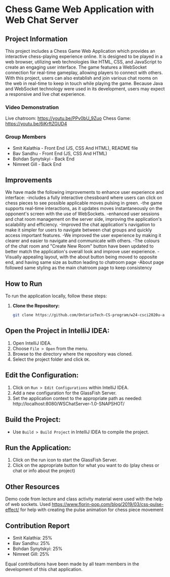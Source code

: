 # Chess Game Web Application with Web Chat Server

## Project Information
This project includes a Chess Game Web Application which provides an interactive chess-playing experience online. It is designed to be played in a web browser, utilizing web technologies like HTML, CSS, and JavaScript to create an engaging user interface. The game features a WebSocket connection for real-time gameplay, allowing players to connect with others. With this project, users can also establish and join various chat rooms on the web in real-time to keep in touch while playing the game. Because Java and WebSocket technology were used in its development, users may expect a responsive and live chat experience.
### Video Demonstration
Live chatroom:
https://youtu.be/PPv0bU_9Zuo
Chess Game:
https://youtu.be/6iKrftZGUD4
### Group Members
- Smit Kalathia - Front End (JS, CSS And HTML), README file
- Bav Sandhu - Front End (JS, CSS And HTML)
- Bohdan Synytskyi - Back End
- Nimreet Gill - Back End

## Improvements
We have made the following improvements to enhance user experience and interface:
-includes a fully interactive chessboard where users can click on chess pieces to see possible applicable moves pulsing in green.
-the game supports real-time interactions, as it updates moves instantaneously on the opponent's screen with the use of WebSockets.
-enhanced user sessions and chat room management on the server side, improving the application's scalability and efficiency.
-Improved the chat application's navigation to make it simpler for users to navigate between chat groups and quickly access important features.
-We improved the user experience by making it clearer and easier to navigate and communicate with others.
-The colours of the chat room and "Create New Room" button have been updated to better match the application's overall look and improve user experience.
-Visually appealing layout, with the about button being moved to opposite end, and having same size as button leading to chatroom page
-About page followed same styling as the main chatroom page to keep consistency
## How to Run

To run the application locally, follow these steps:

1. **Clone the Repository:**
   ```bash
   git clone https://github.com/OntarioTech-CS-program/w24-csci2020u-assignment02-gill-kalathia-sandhu-synytskyi.git
## Open the Project in IntelliJ IDEA:
1. Open IntelliJ IDEA.
2. Choose `File > Open` from the menu.
3. Browse to the directory where the repository was cloned.
4. Select the project folder and click `OK`.

## Edit the Configuration:
1. Click on `Run > Edit Configurations` within IntelliJ IDEA.
2. Add a new configuration for the GlassFish Server.
3. Set the application context to the appropriate path as needed: http://localhost:8080/WSChatServer-1.0-SNAPSHOT/

## Build the Project:
- Use `Build > Build Project` in IntelliJ IDEA to compile the project.
## Run the Application:
1. Click on the run icon to start the GlassFish Server.
2. Click on the appropriate button for what you want to do (play chess or chat or info about the project)
## Other Resources
Demo code from lecture and class activity material were used  with the help of web sockets.
Used https://www.florin-pop.com/blog/2019/03/css-pulse-effect/ for help with creating the pulse animation for chess piece movement
## Contribution Report
- Smit Kalathia: 25%
- Bav Sandhu: 25%
- Bohdan Synytskyi: 25%
- Nimreet Gill: 25%

Equal contributions have been made by all team members in the development of this chat application.